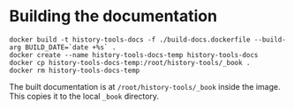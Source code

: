 # Building the documentation

```
docker build -t history-tools-docs -f ./build-docs.dockerfile --build-arg BUILD_DATE=`date +%s` .
docker create --name history-tools-docs-temp history-tools-docs
docker cp history-tools-docs-temp:/root/history-tools/_book .
docker rm history-tools-docs-temp
```

The built documentation is at `/root/history-tools/_book` inside the image. This copies it to
the local `_book` directory.
